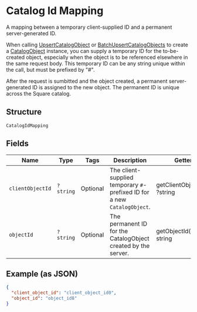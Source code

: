 
# Catalog Id Mapping

A mapping between a temporary client-supplied ID and a permanent server-generated ID.

When calling [UpsertCatalogObject](#endpoint-Catalog-UpsertCatalogObject) or
[BatchUpsertCatalogObjects](#endpoint-Catalog-BatchUpsertCatalogObjects) to
create a [CatalogObject](#type-CatalogObject) instance, you can supply
a temporary ID for the to-be-created object, especially when the object is to be referenced
elsewhere in the same request body. This temporary ID can be any string unique within
the call, but must be prefixed by "#".

After the request is sumbitted and the object created, a permanent server-generated ID is assigned
to the new object. The permanent ID is unique across the Square catalog.

## Structure

`CatalogIdMapping`

## Fields

| Name | Type | Tags | Description | Getter | Setter |
|  --- | --- | --- | --- | --- | --- |
| `clientObjectId` | `?string` | Optional | The client-supplied temporary `#`-prefixed ID for a new `CatalogObject`. | getClientObjectId(): ?string | setClientObjectId(?string clientObjectId): void |
| `objectId` | `?string` | Optional | The permanent ID for the CatalogObject created by the server. | getObjectId(): ?string | setObjectId(?string objectId): void |

## Example (as JSON)

```json
{
  "client_object_id": "client_object_id0",
  "object_id": "object_id8"
}
```

